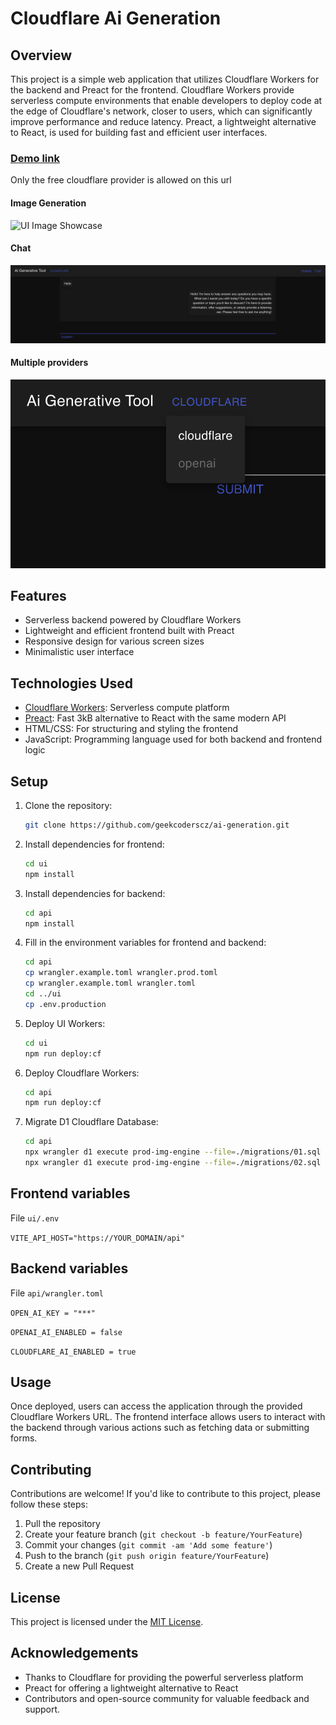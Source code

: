 # Cloudflare Ai Generation

## Overview
This project is a simple web application that utilizes Cloudflare Workers for the backend and Preact for the frontend. Cloudflare Workers provide serverless compute environments that enable developers to deploy code at the edge of Cloudflare's network, closer to users, which can significantly improve performance and reduce latency. Preact, a lightweight alternative to React, is used for building fast and efficient user interfaces.

### [Demo link](https://geekcoderscz.github.io/ai-generation/)

Only the free cloudflare provider is allowed on this url

#### Image Generation
![UI Image Showcase](./images/image1.png)

#### Chat
![UI Chat Showcase](./images/image2.png)

#### Multiple providers
![UI Provider Dropdown Showcase](./images/image3.png)

## Features
- Serverless backend powered by Cloudflare Workers
- Lightweight and efficient frontend built with Preact
- Responsive design for various screen sizes
- Minimalistic user interface

## Technologies Used
- [Cloudflare Workers](https://workers.cloudflare.com/): Serverless compute platform
- [Preact](https://preactjs.com/): Fast 3kB alternative to React with the same modern API
- HTML/CSS: For structuring and styling the frontend
- JavaScript: Programming language used for both backend and frontend logic

## Setup
1. Clone the repository:
    ```bash
    git clone https://github.com/geekcoderscz/ai-generation.git
    ```
2. Install dependencies for frontend:
    ```bash
    cd ui
    npm install
    ```
3. Install dependencies for backend:
    ```bash
    cd api
    npm install
    ```
4. Fill in the environment variables for frontend and backend:
    ```bash
    cd api
    cp wrangler.example.toml wrangler.prod.toml
    cp wrangler.example.toml wrangler.toml
    cd ../ui
    cp .env.production
    ```
5. Deploy UI Workers:
    ```bash
    cd ui
    npm run deploy:cf
    ```
6. Deploy Cloudflare Workers:
    ```bash
    cd api
    npm run deploy:cf
    ```
7. Migrate D1 Cloudflare Database:
    ```bash
    cd api
    npx wrangler d1 execute prod-img-engine --file=./migrations/01.sql
    npx wrangler d1 execute prod-img-engine --file=./migrations/02.sql
    ```
   
## Frontend variables
File `ui/.env`

```VITE_API_HOST="https://YOUR_DOMAIN/api"```

## Backend variables
File `api/wrangler.toml`

```OPEN_AI_KEY = "***"```

```OPENAI_AI_ENABLED = false```

```CLOUDFLARE_AI_ENABLED = true```

## Usage
Once deployed, users can access the application through the provided Cloudflare Workers URL. The frontend interface allows users to interact with the backend through various actions such as fetching data or submitting forms.

## Contributing
Contributions are welcome! If you'd like to contribute to this project, please follow these steps:
1. Pull the repository
2. Create your feature branch (`git checkout -b feature/YourFeature`)
3. Commit your changes (`git commit -am 'Add some feature'`)
4. Push to the branch (`git push origin feature/YourFeature`)
5. Create a new Pull Request

## License
This project is licensed under the [MIT License](LICENSE.md).

## Acknowledgements
- Thanks to Cloudflare for providing the powerful serverless platform
- Preact for offering a lightweight alternative to React
- Contributors and open-source community for valuable feedback and support.

